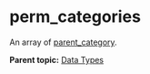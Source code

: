 # perm\_categories

An array of [parent\_category](r_parent_category.md#).

**Parent topic:** [Data Types](../data_types/c_datatypes.md)

